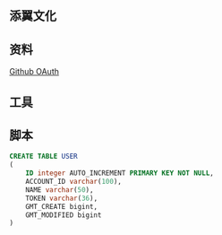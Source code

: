 ## 添翼文化

## 资料
[Github OAuth](https://developer.github.com/apps/building-oauth-apps/creating-an-oauth-app/)


## 工具

## 脚本
```sql
CREATE TABLE USER
(
    ID integer AUTO_INCREMENT PRIMARY KEY NOT NULL,
    ACCOUNT_ID varchar(100),
    NAME varchar(50),
    TOKEN varchar(36),
    GMT_CREATE bigint,
    GMT_MODIFIED bigint
)
```
